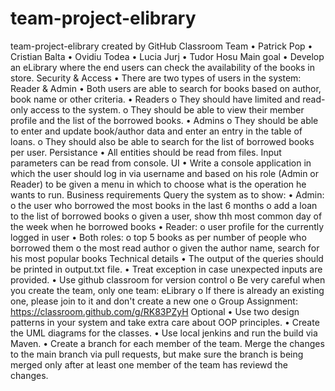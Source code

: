 # team-project-elibrary
team-project-elibrary created by GitHub Classroom
Team
    •	Patrick Pop
    •	Cristian Balta
    •	Ovidiu Todea
    •	Lucia Jurj
    •	Tudor Hosu
Main goal
      •	Develop an eLibrary where the end users can check the availability of the books in store. 
      Security & Access
      •	There are two types of users in the system: Reader & Admin
      •	Both users are able to search for books based on author, book name or other criteria.
      •	Readers
      o	They should have limited and read-only access to the system. 
      o	They should be able to view their member profile and the list of the borrowed books.
      •	Admins 
      o	They should be able to enter and update book/author data and enter an entry in the table of loans. 
      o	They should also be able to search for the list of borrowed books per user.
      Persistance
      •	All entities should be read from files. Input parameters can be read from console.
UI
      •	Write a console application in which the user should log in via username and based on his role (Admin or Reader) to be given a menu in which to choose what is the operation he wants to run. 
      Business requirements
      Query the system as to show: 
      •	Admin:
      o	the user who borrowed the most books in the last 6 months
      o	add a loan to the list of borrowed books
      o	given a user, show thh most common day of the week when he borrowed books
      •	Reader:
      o	user profile for the currently logged in user
      •	Both roles: 
      o	top 5 books as per number of people who borrowed them 
      o	the most read author 
      o	given the author name, search for his most popular books 
Technical details
      •	The output of the queries should be printed in output.txt file.
      •	Treat exception in case unexpected inputs are provided.
      •	Use github classroom for version control
      o	Be very careful when you create the team, only one team: eLibrary
      o	If there is already an existing one, please join to it and don't create a new one
      o	Group Assignment: https://classroom.github.com/g/RK83PZyH
Optional
      •	Use two design patterns in your system and take extra care about OOP principles.
      •	Create the UML diagrams for the classes.
      •	Use local jenkins and run the build via Maven.
      •	Create a branch for each member of the team. Merge the changes to the main branch via pull requests, but make sure the branch is being merged only after at least one member of the team has reviewd the changes.
